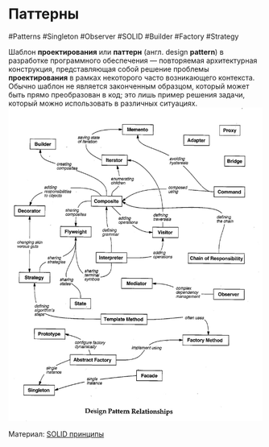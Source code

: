 # Паттерны
#Patterns #Singleton #Observer #SOLID #Builder #Factory #Strategy

Шаблон **проектирования** или **паттерн** (англ. design **pattern**) в разработке программного обеспечения — повторяемая архитектурная конструкция, представляющая собой решение проблемы **проектирования** в рамках некоторого часто возникающего контекста. Обычно шаблон не является законченным образцом, который может быть прямо преобразован в код; это лишь пример решения задачи, который можно использовать в различных ситуациях.
![](_png/9e0c9647da37efe54b0d2c7296b8f6d0.jpg)


Материал:
[SOLID принципы](../../WebDev/SOLID%20принципы.md)
